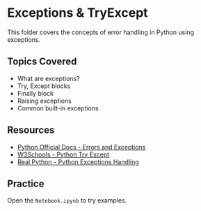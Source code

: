 # Exceptions & TryExcept

This folder covers the concepts of error handling in Python using exceptions.

## Topics Covered
- What are exceptions?
- Try, Except blocks
- Finally block
- Raising exceptions
- Common built-in exceptions

## Resources
- [Python Official Docs - Errors and Exceptions](https://docs.python.org/3/tutorial/errors.html)
- [W3Schools - Python Try Except](https://www.w3schools.com/python/python_try_except.asp)
- [Real Python - Python Exceptions Handling](https://realpython.com/python-exceptions/)

## Practice
Open the `Notebook.ipynb` to try examples.
